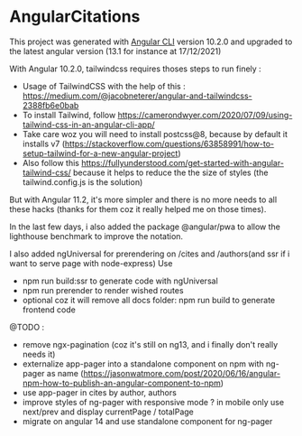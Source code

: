 # AngularCitations

This project was generated with [Angular CLI](https://github.com/angular/angular-cli) version 10.2.0 and upgraded to the latest angular version (13.1 for instance at 17/12/2021)

With Angular 10.2.0, tailwindcss requires thoses steps to run finely :
 * Usage of TailwindCSS with the help of this : https://medium.com/@jacobneterer/angular-and-tailwindcss-2388fb6e0bab
 * To install Tailwind, follow https://camerondwyer.com/2020/07/09/using-tailwind-css-in-an-angular-cli-app/ 
 * Take care woz you will need to install postcss@8, because by default it installs v7 (https://stackoverflow.com/questions/63858991/how-to-setup-tailwind-for-a-new-angular-project)
 * Also follow this https://fullyunderstood.com/get-started-with-angular-tailwind-css/ because it helps to reduce the the size of styles (the tailwind.config.js is the solution)

But with Angular 11.2, it's more simpler and there is no more needs to all these hacks (thanks for them coz it really helped me on those times).

In the last few days, i also added the package @angular/pwa to allow the lighthouse benchmark to improve the notation.

I also added ngUniversal for prerendering on /cites and /authors(and ssr if i want to serve page with node-express)
Use 
 * npm run build:ssr to generate code with ngUniversal
 * npm run prerender to render wished routes
 * optional coz it will remove all docs folder: npm run build to generate frontend code 

@TODO :
 * remove ngx-pagination (coz it's still on ng13, and i finally don't really needs it)
 * externalize app-pager into a standalone component on npm with ng-pager as name (https://jasonwatmore.com/post/2020/06/16/angular-npm-how-to-publish-an-angular-component-to-npm)
 * use app-pager in cites by author, authors
 * improve styles of ng-pager with responsive mode ? in mobile only use next/prev and display currentPage / totalPage
 * migrate on angular 14 and use standalone component for ng-pager
